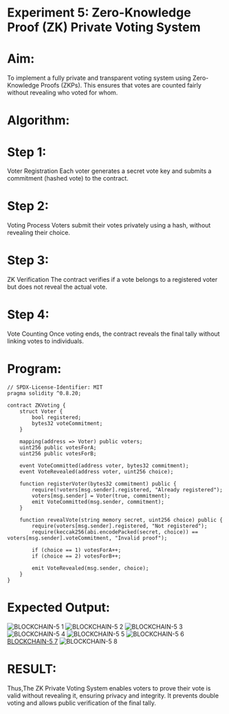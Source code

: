 # Experiment 5: Zero-Knowledge Proof (ZK) Private Voting System
# Aim:
To implement a fully private and transparent voting system using Zero-Knowledge Proofs (ZKPs). This ensures that votes are counted fairly without revealing who voted for whom.

# Algorithm:
# Step 1:
Voter Registration
Each voter generates a secret vote key and submits a commitment (hashed vote) to the contract.


# Step 2: 
Voting Process
Voters submit their votes privately using a hash, without revealing their choice.


# Step 3: 
ZK Verification
The contract verifies if a vote belongs to a registered voter but does not reveal the actual vote.


# Step 4: 
Vote Counting
Once voting ends, the contract reveals the final tally without linking votes to individuals.



# Program:
```
// SPDX-License-Identifier: MIT
pragma solidity ^0.8.20;

contract ZKVoting {
    struct Voter {
        bool registered;
        bytes32 voteCommitment;
    }

    mapping(address => Voter) public voters;
    uint256 public votesForA;
    uint256 public votesForB;

    event VoteCommitted(address voter, bytes32 commitment);
    event VoteRevealed(address voter, uint256 choice);

    function registerVoter(bytes32 commitment) public {
        require(!voters[msg.sender].registered, "Already registered");
        voters[msg.sender] = Voter(true, commitment);
        emit VoteCommitted(msg.sender, commitment);
    }

    function revealVote(string memory secret, uint256 choice) public {
        require(voters[msg.sender].registered, "Not registered");
        require(keccak256(abi.encodePacked(secret, choice)) == voters[msg.sender].voteCommitment, "Invalid proof");

        if (choice == 1) votesForA++;
        if (choice == 2) votesForB++;

        emit VoteRevealed(msg.sender, choice);
    }
}

```
# Expected Output:
![BLOCKCHAIN-5 1](https://github.com/user-attachments/assets/c0e8086b-9599-4475-a657-91e37621b8f7)
![BLOCKCHAIN-5 2](https://github.com/user-attachments/assets/8ff1fae9-37fb-463b-b79f-3612eab1ddcb)
![BLOCKCHAIN-5 3](https://github.com/user-attachments/assets/fbb59f75-8ba3-4348-8744-2ee946276f67)
![BLOCKCHAIN-5 4](https://github.com/user-attachments/assets/fd4e5120-ced1-4e68-bb37-3936d746fd91)
![BLOCKCHAIN-5 5](https://github.com/user-attachments/assets/6123988e-079d-4387-a357-d44723ad992e)
![BLOCKCHAIN-5 6](https://github.com/user-attachments/assets/cb0a1215-cfaa-4389-a045-5e2e2fa86bf3)
[BLOCKCHAIN-5 7](https://github.com/user-attachments/assets/973a50d6-7775-4435-9f09-a5f30c96b58c)
![BLOCKCHAIN-5 8](https://github.com/user-attachments/assets/0f324ca7-c21a-460e-baab-22d7c8a2c1e7)

# RESULT: 
Thus,The ZK Private Voting System enables voters to prove their vote is valid without revealing it, ensuring privacy and integrity. It prevents double voting and allows public verification of the final tally.

